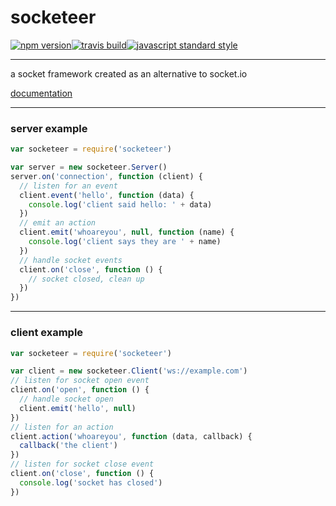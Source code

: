 socketeer
===

[![npm version](https://img.shields.io/npm/v/socketeer.svg?style=flat-square)](https://npmjs.com/package/socketeer)[![travis build](https://img.shields.io/travis/SEAPUNK/socketeer.svg?style=flat-square)](https://travis-ci.org/SEAPUNK/socketeer)[![javascript standard style](https://img.shields.io/badge/code%20style-standard-blue.svg?style=flat-square)](http://standardjs.com/)

---

a socket framework created as an alternative to socket.io

[documentation](docs/README.md)

---

### server example

```javascript
var socketeer = require('socketeer')

var server = new socketeer.Server()
server.on('connection', function (client) {
  // listen for an event
  client.event('hello', function (data) {
    console.log('client said hello: ' + data)
  })
  // emit an action
  client.emit('whoareyou', null, function (name) {
    console.log('client says they are ' + name)
  })
  // handle socket events
  client.on('close', function () {
    // socket closed, clean up
  })
})

```

---

### client example

```javascript
var socketeer = require('socketeer')

var client = new socketeer.Client('ws://example.com')
// listen for socket open event
client.on('open', function () {
  // handle socket open
  client.emit('hello', null)
})
// listen for an action
client.action('whoareyou', function (data, callback) {
  callback('the client')
})
// listen for socket close event
client.on('close', function () {
  console.log('socket has closed')
})

```
